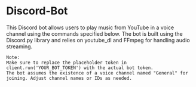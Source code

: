 # Discord-Bot

This Discord bot allows users to play music from YouTube in a voice channel using the commands specified below. The bot is built using the Discord.py library and relies on youtube_dl and FFmpeg for handling audio streaming.

    Note:
    Make sure to replace the placeholder token in client.run('YOUR_BOT_TOKEN') with the actual bot token.
    The bot assumes the existence of a voice channel named "General" for joining. Adjust channel names or IDs as needed.
